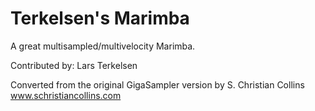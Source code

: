 # Terkelsen's Marimba

A great multisampled/multivelocity Marimba.

Contributed by: Lars Terkelsen 

Converted from the original GigaSampler version by S. Christian Collins
www.schristiancollins.com
